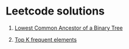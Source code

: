 # Leetcode solutions

1. [Lowest Common Ancestor of a Binary Tree](https://leetcode.com/problems/lowest-common-ancestor-of-a-binary-tree/submissions/1452176744/)

2. [Top K frequent elements](https://leetcode.com/problems/top-k-frequent-elements/submissions/1452192062/?envType=problem-list-v2&envId=heap-priority-queue)
